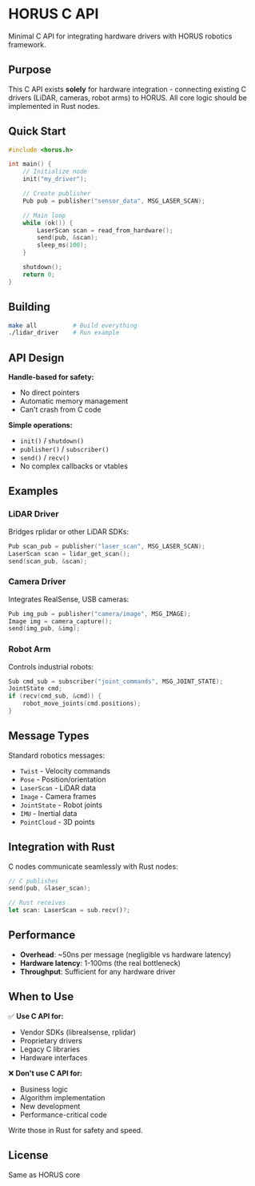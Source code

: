 # HORUS C API

Minimal C API for integrating hardware drivers with HORUS robotics framework.

## Purpose

This C API exists **solely** for hardware integration - connecting existing C drivers (LiDAR, cameras, robot arms) to HORUS. All core logic should be implemented in Rust nodes.

## Quick Start

```c
#include <horus.h>

int main() {
    // Initialize node
    init("my_driver");

    // Create publisher
    Pub pub = publisher("sensor_data", MSG_LASER_SCAN);

    // Main loop
    while (ok()) {
        LaserScan scan = read_from_hardware();
        send(pub, &scan);
        sleep_ms(100);
    }

    shutdown();
    return 0;
}
```

## Building

```bash
make all          # Build everything
./lidar_driver    # Run example
```

## API Design

**Handle-based for safety:**
- No direct pointers
- Automatic memory management
- Can't crash from C code

**Simple operations:**
- `init()` / `shutdown()`
- `publisher()` / `subscriber()`
- `send()` / `recv()`
- No complex callbacks or vtables

## Examples

### LiDAR Driver
Bridges rplidar or other LiDAR SDKs:
```c
Pub scan_pub = publisher("laser_scan", MSG_LASER_SCAN);
LaserScan scan = lidar_get_scan();
send(scan_pub, &scan);
```

### Camera Driver
Integrates RealSense, USB cameras:
```c
Pub img_pub = publisher("camera/image", MSG_IMAGE);
Image img = camera_capture();
send(img_pub, &img);
```

### Robot Arm
Controls industrial robots:
```c
Sub cmd_sub = subscriber("joint_commands", MSG_JOINT_STATE);
JointState cmd;
if (recv(cmd_sub, &cmd)) {
    robot_move_joints(cmd.positions);
}
```

## Message Types

Standard robotics messages:
- `Twist` - Velocity commands
- `Pose` - Position/orientation
- `LaserScan` - LiDAR data
- `Image` - Camera frames
- `JointState` - Robot joints
- `IMU` - Inertial data
- `PointCloud` - 3D points

## Integration with Rust

C nodes communicate seamlessly with Rust nodes:

```c
// C publishes
send(pub, &laser_scan);
```

```rust
// Rust receives
let scan: LaserScan = sub.recv()?;
```

## Performance

- **Overhead**: ~50ns per message (negligible vs hardware latency)
- **Hardware latency**: 1-100ms (the real bottleneck)
- **Throughput**: Sufficient for any hardware driver

## When to Use

✅ **Use C API for:**
- Vendor SDKs (librealsense, rplidar)
- Proprietary drivers
- Legacy C libraries
- Hardware interfaces

❌ **Don't use C API for:**
- Business logic
- Algorithm implementation
- New development
- Performance-critical code

Write those in Rust for safety and speed.

## License

Same as HORUS core